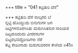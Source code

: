 +++
title = "041 ಕಟ್ಟಿತುರಿ ದೆಸೆ"

+++
ಕಟ್ಟಿತುರಿ ದೆಸೆ ನಾಲ್ಕರಲಿ ಬೆ  
ನ್ನಟ್ಟಿ ಹೊಯ್ದುದು ಬಿನುಗುಗಳ ಜಗ  
ಜಟ್ಟಿಗಳನೊರಗಿಸಿತು ಮರುಗಿಸಿತಸುರ ನಾರಿಯರ  
ದಿಟ್ಟರುರಿದುದು ವೀರರಸುಗಳ  
ಬಿಟ್ಟರಭವದ್ರೋಹಿಗಳು ನೆರೆ  
ಕೆಟ್ಟ ಕೇಡಿಂಗಾರು ಮರುಗುವರರಸ ಕೇಳೆಂದ     ॥41॥